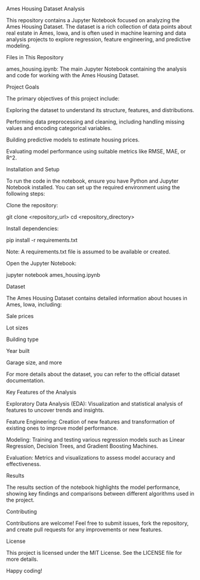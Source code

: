 Ames Housing Dataset Analysis

This repository contains a Jupyter Notebook focused on analyzing the Ames Housing Dataset. The dataset is a rich collection of data points about real estate in Ames, Iowa, and is often used in machine learning and data analysis projects to explore regression, feature engineering, and predictive modeling.

Files in This Repository

ames_housing.ipynb: The main Jupyter Notebook containing the analysis and code for working with the Ames Housing Dataset.

Project Goals

The primary objectives of this project include:

Exploring the dataset to understand its structure, features, and distributions.

Performing data preprocessing and cleaning, including handling missing values and encoding categorical variables.

Building predictive models to estimate housing prices.

Evaluating model performance using suitable metrics like RMSE, MAE, or R^2.

Installation and Setup

To run the code in the notebook, ensure you have Python and Jupyter Notebook installed. You can set up the required environment using the following steps:

Clone the repository:

git clone <repository_url>
cd <repository_directory>

Install dependencies:

pip install -r requirements.txt

Note: A requirements.txt file is assumed to be available or created.

Open the Jupyter Notebook:

jupyter notebook ames_housing.ipynb

Dataset

The Ames Housing Dataset contains detailed information about houses in Ames, Iowa, including:

Sale prices

Lot sizes

Building type

Year built

Garage size, and more

For more details about the dataset, you can refer to the official dataset documentation.

Key Features of the Analysis

Exploratory Data Analysis (EDA): Visualization and statistical analysis of features to uncover trends and insights.

Feature Engineering: Creation of new features and transformation of existing ones to improve model performance.

Modeling: Training and testing various regression models such as Linear Regression, Decision Trees, and Gradient Boosting Machines.

Evaluation: Metrics and visualizations to assess model accuracy and effectiveness.

Results

The results section of the notebook highlights the model performance, showing key findings and comparisons between different algorithms used in the project.

Contributing

Contributions are welcome! Feel free to submit issues, fork the repository, and create pull requests for any improvements or new features.

License

This project is licensed under the MIT License. See the LICENSE file for more details.

Happy coding!

